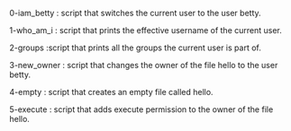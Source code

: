 0-iam_betty : script that switches the current user to the user betty.


1-who_am_i : script that prints the effective username of the current user.


2-groups :script that prints all the groups the current user is part of.


3-new_owner : script that changes the owner of the file hello to the user betty.


4-empty : script that creates an empty file called hello.


5-execute : script that adds execute permission to the owner of the file hello.


